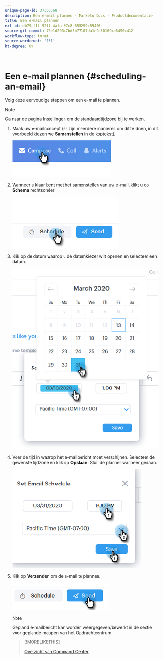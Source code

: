 ```yaml
---
unique-page-id: 37356568
description: Een e-mail plannen - Marketo Docs - Productdocumentatie
title: Een e-mail plannen
exl-id: db79ef1f-92f4-4afa-97c8-655299c59406
source-git-commit: 72e1d29347bd5b77107da1e9c30169cb6490c432
workflow-type: tm+mt
source-wordcount: '131'
ht-degree: 0%

---
```


# Een e-mail plannen {#scheduling-an-email}

Volg deze eenvoudige stappen om een e-mail te plannen.

>[!NOTE]
>
>Ga naar de pagina Instellingen om de standaardtijdzone bij te werken.

1. Maak uw e-mailconcept (er zijn meerdere manieren om dit te doen, in dit voorbeeld kiezen we **Samenstellen** in de koptekst).

   ![](assets/one-1.png)

1. Wanneer u klaar bent met het samenstellen van uw e-mail, klikt u op **Schema** rechtsonder

   ![](assets/two-1.png)

1. Klik op de datum waarop u de datumkiezer wilt openen en selecteer een datum.

   ![](assets/three-1.png)

1. Voer de tijd in waarop het e-mailbericht moet verschijnen. Selecteer de gewenste tijdzone en klik op **Opslaan**. Sluit de planner wanneer gedaan.

   ![](assets/four-1.png)

1. Klik op **Verzenden** om de e-mail te plannen.

   ![](assets/five-1.png)

   >[!NOTE]
   >
   >Gepland e-mailbericht kan worden weergegeven/bewerkt in de sectie voor geplande mappen van het Opdrachtcentrum.

   >[!MORELIKETHIS]
   >
   >[Overzicht van Command Center](/help/marketo/product-docs/marketo-sales-connect/email/command-center/command-center-overview.md)
